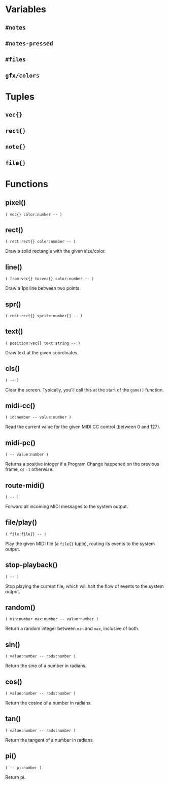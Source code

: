 # Variables

## `#notes`

## `#notes-pressed`

## `#files`

## `gfx/colors`

# Tuples

## `vec{}`

## `rect{}`

## `note{}`

## `file{}`

## 

# Functions

## pixel()

```
( vec{} color:number -- )
```

## rect()

```
( rect:rect{} color:number -- )
```

Draw a solid rectangle with the given size/color.

## line()

```
( from:vec{} to:vec{} color:number -- )
```

Draw a 1px line between two points.

## spr()

```
( rect:rect{} sprite:number[] -- )
```

## text()

```
( position:vec{} text:string -- )
```

Draw text at the given coordinates.

## cls()

```
( -- )
```

Clear the screen. Typically, you'll call this at the start of the `game()` function.

## midi-cc()

```
( id:number -- value:number )
```

Read the current value for the given MIDI CC control (between 0 and 127).

## midi-pc()

```
( -- value:number )
```

Returns a positive integer if a Program Change happened on the previous frame, or `-1` otherwise.

## route-midi()

```
( -- )
```

Forward all incoming MIDI messages to the system output.

## file/play()

```
( file:file{} -- )
```

Play the given MIDI file (a `file{}` tuple), routing its events to the system output.

## stop-playback()

```
( -- )
```

Stop playing the current file, which will halt the flow of events to the system output.

## random()

```
( min:number max:number -- value:number )
```

Return a random integer between `min` and `max`, inclusive of both.

## sin()

```
( value:number -- rads:number )
```

Return the sine of a number in radians.

## cos()

```
( value:number -- rads:number )
```

Return the cosine of a number in radians.

## tan()

```
( value:number -- rads:number )
```

Return the tangent of a number in radians.

## pi()

```
( -- pi:number )
```

Return pi.
